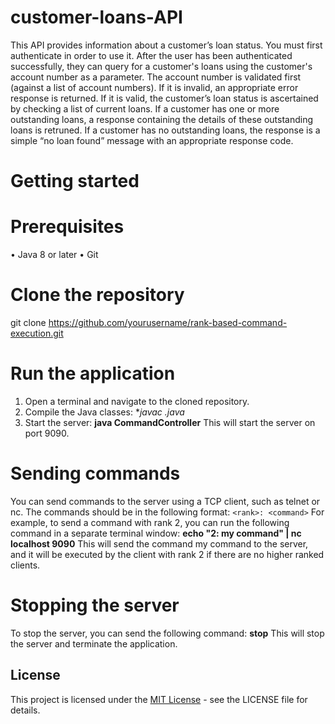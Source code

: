 # customer-loans-API
This API provides information about a customer’s loan status. You must first authenticate in order to use it. After the user has been authenticated successfully, they can query for a customer's loans using the customer's account number as a parameter. The account number is validated first (against a list of account numbers).
If it is invalid, an appropriate error response is returned. If it is valid, the customer’s loan status is ascertained by checking a list of current loans.
If a customer has one or more outstanding loans, a response containing the details of these outstanding loans is retruned. If a customer has no outstanding loans, the response is a simple “no loan found” message with an appropriate response code.

# Getting started
# Prerequisites
  •	Java 8 or later
  •	Git
# Clone the repository
git clone https://github.com/yourusername/rank-based-command-execution.git 
# Run the application
  1.	Open a terminal and navigate to the cloned repository.
  2.	Compile the Java classes:
      **javac *.java** 
  3.	Start the server:
    **java CommandController** 
    This will start the server on port 9090.
# Sending commands
You can send commands to the server using a TCP client, such as telnet or nc. The commands should be in the following format:
    `<rank>: <command>` 
For example, to send a command with rank 2, you can run the following command in a separate terminal window:
    **echo "2: my command" | nc localhost 9090** 
This will send the command my command to the server, and it will be executed by the client with rank 2 if there are no higher ranked clients.
# Stopping the server
To stop the server, you can send the following command:
    **stop** 
This will stop the server and terminate the application.
## License
This project is licensed under the [MIT License](LICENSE) - see the LICENSE file for details.





